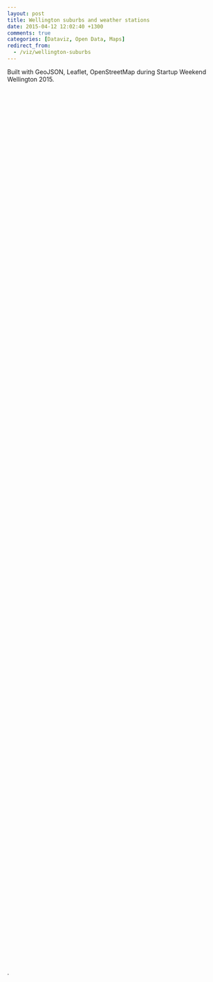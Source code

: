 ```yaml
---
layout: post
title: Wellington suburbs and weather stations
date: 2015-04-12 12:02:40 +1300
comments: true
categories: [Dataviz, Open Data, Maps]
redirect_from:
  - /viz/wellington-suburbs
---
```


Built with GeoJSON, Leaflet, OpenStreetMap during Startup Weekend Wellington 2015.

<!-- more -->

<link rel="stylesheet" href="/assets/data/wellington-suburbs/leaflet/leaflet.css">

<style>
#map-wrapper {
  padding: 10px;
}

#map {
  min-height: 50vh;
}
</style>

<div id="map-wrapper">
    <div id="map"></div>
</div>

<p>.</p>

<script src="/assets/data/wellington-suburbs/leaflet/leaflet.js"></script>

<script src="/assets/data/wellington-suburbs/wellington-niwa-weatherstations.geojson.js"></script>

<script src="/assets/data/wellington-suburbs/wellington-suburbs.geojson.js"></script>

<script src="/assets/data/wellington-suburbs/script.js"></script>
